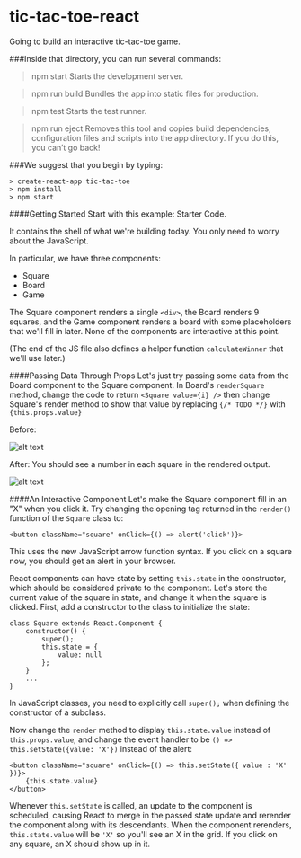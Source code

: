 # tic-tac-toe-react
Going to build an interactive tic-tac-toe game.

###Inside that directory, you can run several commands:

>npm start
Starts the development server.

>npm run build
Bundles the app into static files for production.

>npm test
Starts the test runner.

>npm run eject
Removes this tool and copies build dependencies, configuration files
and scripts into the app directory. If you do this, you can’t go back!

###We suggest that you begin by typing:

	> create-react-app tic-tac-toe
	> npm install
	> npm start

####Getting Started
Start with this example: Starter Code.

It contains the shell of what we're building today. You only need to worry about the JavaScript.

In particular, we have three components:
 - Square
 - Board
 - Game

The Square component renders a single `` <div> ``, the Board renders 9 squares, and the Game component renders a board with some placeholders that we'll fill in later. None of the components are interactive at this point.

(The end of the JS file also defines a helper function `` calculateWinner `` that we'll use later.)

####Passing Data Through Props
Let's just try passing some data from the Board component to the Square component. In Board's `` renderSquare  `` method, change the code to return `` <Square value={i} /> `` then change Square's render method to show that value by replacing `` {/* TODO */} `` with `` {this.props.value} ``

Before:

![alt text](https://facebook.github.io/react/img/tutorial/tictac-empty.png "before")


After: You should see a number in each square in the rendered output.

![alt text](https://facebook.github.io/react/img/tutorial/tictac-numbers.png "after")

####An Interactive Component
Let's make the Square component fill in an "X" when you click it. Try changing the opening tag returned in the `` render() `` function of the `` Square `` class to:

	<button className="square" onClick={() => alert('click')}>

This uses the new JavaScript arrow function syntax. If you click on a square now, you should get an alert in your browser.

React components can have state by setting `` this.state `` in the constructor, which should be considered private to the component. Let's store the current value of the square in state, and change it when the square is clicked. First, add a constructor to the class to initialize the state:

	class Square extends React.Component {
		constructor() {
			super();
			this.state = {
				value: null
			};
		}
		...
	}

In JavaScript classes, you need to explicitly call `` super(); `` when defining the constructor of a subclass. 

Now change the `` render `` method to display `` this.state.value `` instead of `` this.props.value ``, and change the event handler to be `` () => this.setState({value: 'X'}) `` instead of the alert:

	<button className="square" onClick={() => this.setState({ value : 'X' })}>
		{this.state.value}
	</button>

Whenever `` this.setState `` is called, an update to the component is scheduled, causing React to merge in the passed state update and rerender the component along with its descendants. When the component rerenders, `` this.state.value `` will be `` 'X' `` so you'll see an X in the grid.
If you click on any square, an X should show up in it. 






